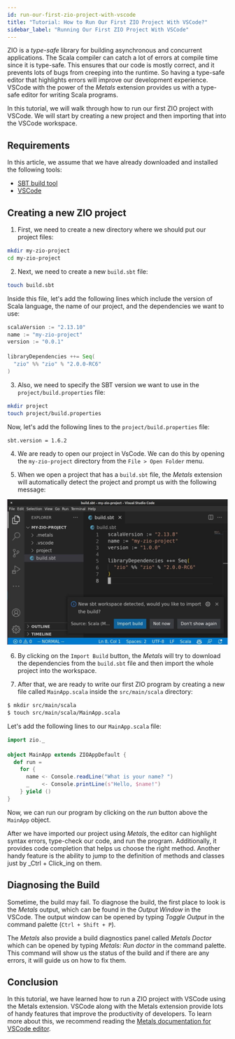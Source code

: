 ```yaml
---
id: run-our-first-zio-project-with-vscode
title: "Tutorial: How to Run Our First ZIO Project With VSCode?"
sidebar_label: "Running Our First ZIO Project With VSCode"
---
```


ZIO is a _type-safe_ library for building asynchronous and concurrent applications. The Scala compiler can catch a lot of errors at compile time since it is type-safe. This ensures that our code is mostly correct, and it prevents lots of bugs from creeping into the runtime. So having a type-safe editor that highlights errors will improve our development experience. VSCode with the power of the _Metals_ extension provides us with a type-safe editor for writing Scala programs.

In this tutorial, we will walk through how to run our first ZIO project with VSCode. We will start by creating a new project and then importing that into the VSCode workspace.

## Requirements

In this article, we assume that we have already downloaded and installed the following tools:
- [SBT build tool](https://www.scala-sbt.org/download.html)
- [VSCode](https://code.visualstudio.com/)

## Creating a new ZIO project

1. First, we need to create a new directory where we should put our project files:

```bash
mkdir my-zio-project
cd my-zio-project
```

2. Next, we need to create a new `build.sbt` file:

```bash
touch build.sbt
```

Inside this file, let's add the following lines which include the version of Scala language, the name of our project, and the dependencies we want to use:

```scala
scalaVersion := "2.13.10"
name := "my-zio-project"
version := "0.0.1"

libraryDependencies ++= Seq(
  "zio" %% "zio" % "2.0.0-RC6"
)
```

3. Also, we need to specify the SBT version we want to use in the `project/build.properties` file:

```bash
mkdir project
touch project/build.properties
```

Now, let's add the following lines to the `project/build.properties` file:

```
sbt.version = 1.6.2
```

4. We are ready to open our project in VsCode. We can do this by opening the `my-zio-project` directory from the `File > Open Folder` menu.

5. When we open a project that has a `build.sbt` file, the _Metals_ extension will automatically detect the project and prompt us with the following message:

![VSCode](img/vscode.jpg)

6. By clicking on the `Import Build` button, the _Metals_ will try to download the dependencies from the `build.sbt` file and then import the whole project into the workspace.

7. After that, we are ready to write our first ZIO program by creating a new file called `MainApp.scala` inside the `src/main/scala` directory:

```bash
$ mkdir src/main/scala
$ touch src/main/scala/MainApp.scala
```

Let's add the following lines to our `MainApp.scala` file:

```scala mdoc:compile-only
import zio._

object MainApp extends ZIOAppDefault {
  def run = 
    for {
      name <- Console.readLine("What is your name? ")
      _    <- Console.printLine(s"Hello, $name!")
    } yield ()
}
```

Now, we can run our program by clicking on the _run_ button above the `MainApp` object.

After we have imported our project using _Metals_, the editor can highlight syntax errors, type-check our code, and run the program. Additionally, it provides code completion that helps us choose the right method. Another handy feature is the ability to jump to the definition of methods and classes just by _Ctrl + Click_ing on them.

## Diagnosing the Build

Sometime, the build may fail. To diagnose the build, the first place to look is the _Metals_ output, which can be found in the _Output Window_ in the VSCode. The output window can be opened by typing _Toggle Output_ in the command palette (`Ctrl + Shift + P`).

The _Metals_ also provide a build diagnostics panel called _Metals Doctor_ which can be opened by typing _Metals: Run doctor_ in the command palette. This command will show us the status of the build and if there are any errors, it will guide us on how to fix them.

## Conclusion

In this tutorial, we have learned how to run a ZIO project with VSCode using the Metals extension. VSCode along with the Metals extension provide lots of handy features that improve the productivity of developers. To learn more about this, we recommend reading the [Metals documentation for VSCode editor](https://scalameta.org/metals/docs/editors/vscode/).

